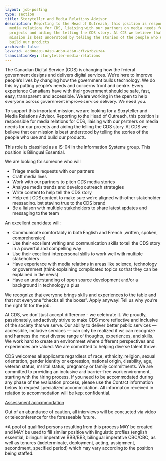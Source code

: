 ```yaml
---
layout: job-posting
type: section
title: Storyteller and Media Relations Advisor
description: Reporting to the Head of Outreach, this position is responsible for
  media relations for CDS, liaising with our partners on media needs for our
  projects and aiding the telling the CDS story. At CDS we believe that our
  mission is best understood by telling the stories of the people who use and
  build our products
archived: false
leverId: acd80e98-0d20-48b0-aca8-cff7a7b2e7a4
translationKey: storyteller-media-relations
---
```

The Canadian Digital Service (CDS) is changing how the federal government designs and delivers digital services. We’re here to improve people’s lives by changing how the government builds technology. We do this by putting people’s needs and concerns front and centre. Every experience Canadians have with their government should be safe, fast, easy, transparent, and accessible. We are working in the open to help everyone across government improve service delivery. We need you.

To support this important mission, we are looking for a Storyteller and Media Relations Advisor. Reporting to the Head of Outreach, this position is responsible for media relations for CDS, liaising with our partners on media needs for our projects and aiding the telling the CDS story. At CDS we believe that our mission is best understood by telling the stories of the people who use and build our products. 

This role is classified as a IS-04 in the Information Systems group. This position is Bilingual Essential.

We are looking for someone who will

* Triage media requests with our partners
* Craft media lines
* Work with our partners to pitch CDS media stories 
* Analyze media trends and develop outreach strategies
* Write content to help tell the CDS story
* Help edit CDS content to make sure we’re aligned with other stakeholder messaging, but staying true to the CDS brand
* Be a liaison with multiple stakeholders to share latest updates and messaging to the team

An excellent candidate will: 

* Communicate comfortably in both English and French (written, spoken, comprehension) 
* Use their excellent writing and communication skills to tell the CDS story in a powerful and compelling way
* Use their excellent interpersonal skills to work well with multiple stakeholders
* Have experience with media relations in areas like science, technology or government (think explaining complicated topics so that they can be explained in the news)
* Have an understanding of open source development and/or a background in technology a plus

We recognize that everyone brings skills and experiences to the table and that not everyone “checks all the boxes”. Apply anyway! Tell us why you’re the right fit for the job.

At CDS, we don’t just accept difference - we celebrate it. We proudly, passionately, and actively strive to make CDS more reflective and inclusive of the society that we serve. Our ability to deliver better public services — accessible, inclusive services — can only be realized if we can recognize and harness the most diverse range of thoughts, experiences, and skills. We work hard to create an environment where different perspectives and experiences are valued. We are committed to helping diverse talent thrive.

CDS welcomes all applicants regardless of race, ethnicity, religion, sexual orientation, gender identity or expression, national origin, disability, age, veteran status, marital status, pregnancy or family commitments. We are committed to providing an inclusive and barrier-free work environment, starting with the hiring process. If you need to be accommodated during any phase of the evaluation process, please use the Contact information below to request specialized accommodation. All information received in relation to accommodation will be kept confidential.

[Assessment accommodation](https://www.canada.ca/en/public-service-commission/services/assessment-accommodation-page.html)

Out of an abundance of caution, all interviews will be conducted via video or teleconference for the foreseeable future.

\*A pool of qualified persons resulting from this process MAY be created and MAY be used to fill similar position with linguistic profiles (english essential, bilingual imperative BBB/BBB, bilingual imperative CBC/CBC, as well as tenures (indeterminate, deployment, acting, assignment, secondment, specified period) which may vary according to the position being staffed.